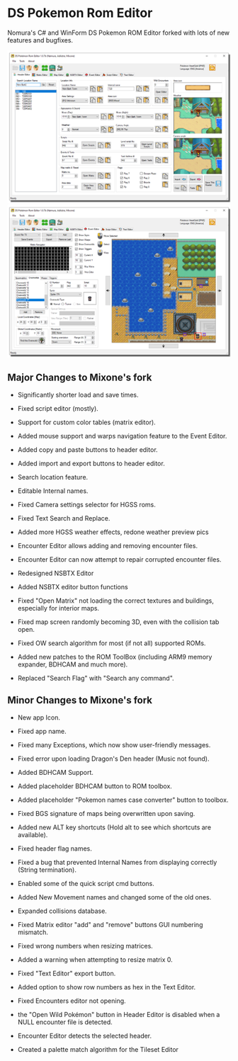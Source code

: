 # DS Pokemon Rom Editor

Nomura's C# and WinForm DS Pokemon ROM Editor forked with lots of new features and bugfixes.

![Screenshot](aDSPRE_107.png)
![Screenshot](bDSPRE_107.png)

## Major Changes to Mixone's fork
- Significantly shorter load and save times.
- Fixed script editor (mostly).
- Support for custom color tables (matrix editor).
- Added mouse support and warps navigation feature to the Event Editor.
- Added copy and paste buttons to header editor.
- Added import and export buttons to header editor.
- Search location feature.
- Editable Internal names.
- Fixed Camera settings selector for HGSS roms.
- Fixed Text Search and Replace.

- Added more HGSS weather effects, redone weather preview pics

- Encounter Editor allows adding and removing encounter files.
- Encounter Editor can now attempt to repair corrupted encounter files.

- Redesigned NSBTX Editor
- Added NSBTX editor button functions

- Fixed "Open Matrix" not loading the correct textures and buildings, especially for interior maps.
- Fixed map screen randomly becoming 3D, even with the collision tab open.
- Fixed OW search algorithm for most (if not all) supported ROMs.
- Added new patches to the ROM ToolBox (including ARM9 memory expander, BDHCAM and much more).
- Replaced "Search Flag" with "Search any command".


## Minor Changes to Mixone's fork

- New app Icon.
- Fixed app name.
- Fixed many Exceptions, which now show user-friendly messages.
- Fixed error upon loading Dragon's Den header (Music not found).

- Added BDHCAM Support.
- Added placeholder BDHCAM button to ROM toolbox.
- Added placeholder "Pokemon names case converter" button to toolbox.

- Fixed BGS signature of maps being overwritten upon saving.
- Added new ALT key shortcuts (Hold alt to see which shortcuts are available).

- Fixed header flag names.
- Fixed a bug that prevented Internal Names from displaying correctly (String termination).

- Enabled some of the quick script cmd buttons.
- Added New Movement names and changed some of the old ones.
- Expanded collisions database.

- Fixed Matrix editor "add" and "remove" buttons GUI numbering mismatch.
- Fixed wrong numbers when resizing matrices.
- Added a warning when attempting to resize matrix 0.

- Fixed "Text Editor" export button.
- Added option to show row numbers as hex in the Text Editor.

- Fixed Encounters editor not opening.
- the "Open Wild Pokémon" button in Header Editor is disabled when a NULL encounter file is detected.
- Encounter Editor detects the selected header.

- Created a palette match algorithm for the Tileset Editor
